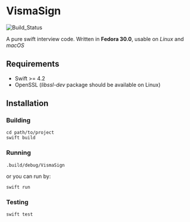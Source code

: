 # VismaSign

![Build_Status](https://travis-ci.org/Hassaniiii/VismaSign.svg?branch=master)

A pure swift interview code. Written in **Fedora 30.0**, usable on *Linux* and *macOS*

## Requirements

- Swift >= 4.2
- OpenSSL (*libssl-dev* package should be available on Linux)

## Installation

### Building

```
cd path/to/project
swift build
```

### Running

```
.build/debug/VismaSign
```
or you can run by:
```
swift run
```

### Testing

```
swift test
```